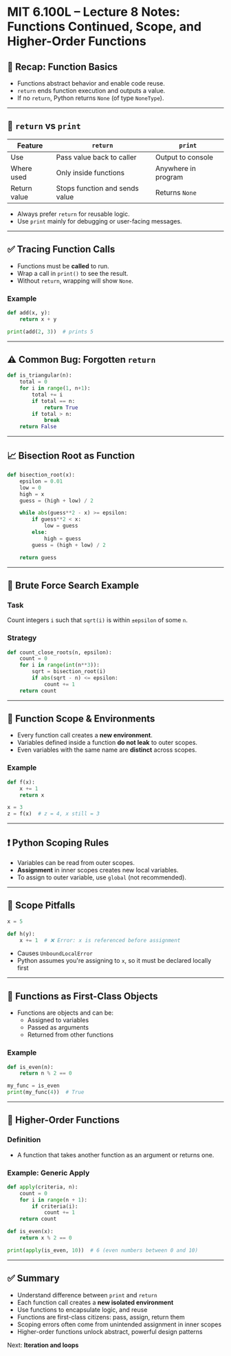 # MIT 6.100L – Lecture 8 Notes: Functions Continued, Scope, and Higher-Order Functions

## 🧱 Recap: Function Basics

- Functions abstract behavior and enable code reuse.
- `return` ends function execution and outputs a value.
- If no `return`, Python returns `None` (of type `NoneType`).

---

## 🔄 `return` vs `print`

| Feature       | `return`                              | `print`                             |
|---------------|----------------------------------------|-------------------------------------|
| Use           | Pass value back to caller              | Output to console                   |
| Where used    | Only inside functions                  | Anywhere in program                 |
| Return value  | Stops function and sends value         | Returns `None`                      |

- Always prefer `return` for reusable logic.
- Use `print` mainly for debugging or user-facing messages.

---

## ✅ Tracing Function Calls

- Functions must be **called** to run.
- Wrap a call in `print()` to see the result.
- Without `return`, wrapping will show `None`.

### Example
```python
def add(x, y):
    return x + y

print(add(2, 3))  # prints 5
```

---

## ⚠ Common Bug: Forgotten `return`

```python
def is_triangular(n):
    total = 0
    for i in range(1, n+1):
        total += i
        if total == n:
            return True
        if total > n:
            break
    return False
```

---

## 📈 Bisection Root as Function

```python
def bisection_root(x):
    epsilon = 0.01
    low = 0
    high = x
    guess = (high + low) / 2

    while abs(guess**2 - x) >= epsilon:
        if guess**2 < x:
            low = guess
        else:
            high = guess
        guess = (high + low) / 2

    return guess
```

---

## 🧮 Brute Force Search Example

### Task
Count integers `i` such that `sqrt(i)` is within `±epsilon` of some `n`.

### Strategy
```python
def count_close_roots(n, epsilon):
    count = 0
    for i in range(int(n**3)):
        sqrt = bisection_root(i)
        if abs(sqrt - n) <= epsilon:
            count += 1
    return count
```

---

## 🧠 Function Scope & Environments

- Every function call creates a **new environment**.
- Variables defined inside a function **do not leak** to outer scopes.
- Even variables with the same name are **distinct** across scopes.

### Example
```python
def f(x):
    x += 1
    return x

x = 3
z = f(x)  # z = 4, x still = 3
```

---

## ❗ Python Scoping Rules

- Variables can be read from outer scopes.
- **Assignment** in inner scopes creates new local variables.
- To assign to outer variable, use `global` (not recommended).

---

## 🧪 Scope Pitfalls

```python
x = 5

def h(y):
    x += 1  # ❌ Error: x is referenced before assignment
```

- Causes `UnboundLocalError`
- Python assumes you're assigning to `x`, so it must be declared locally first

---

## 🧰 Functions as First-Class Objects

- Functions are objects and can be:
  - Assigned to variables
  - Passed as arguments
  - Returned from other functions

### Example
```python
def is_even(n):
    return n % 2 == 0

my_func = is_even
print(my_func(4))  # True
```

---

## 🔁 Higher-Order Functions

### Definition
- A function that takes another function as an argument or returns one.

### Example: Generic Apply
```python
def apply(criteria, n):
    count = 0
    for i in range(n + 1):
        if criteria(i):
            count += 1
    return count

def is_even(x):
    return x % 2 == 0

print(apply(is_even, 10))  # 6 (even numbers between 0 and 10)
```

---

## ✅ Summary

- Understand difference between `print` and `return`
- Each function call creates a **new isolated environment**
- Use functions to encapsulate logic, and reuse
- Functions are first-class citizens: pass, assign, return them
- Scoping errors often come from unintended assignment in inner scopes
- Higher-order functions unlock abstract, powerful design patterns

Next: **Iteration and loops**